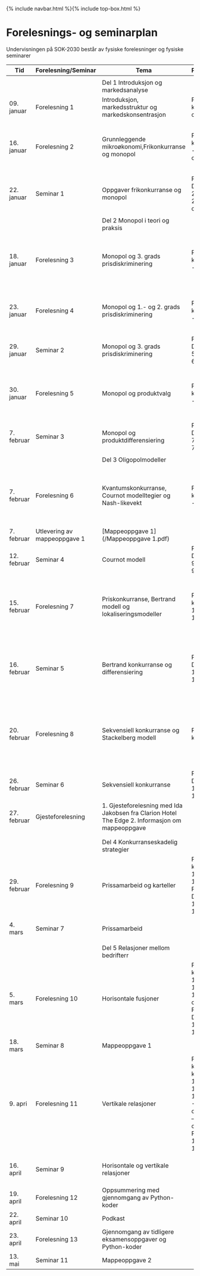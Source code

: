 {% include navbar.html %}{% include top-box.html %}
# Forelesnings- og seminarplan  
Undervisningen på SOK-2030 består av fysiske forelesninger og fysiske seminarer





 
| Tid        | Forelesning/Seminar      | Tema                   | Pensum |    Ressurser |       
|------------|--------------|------------------------|-------------------|-------|      
|   |    |   |   |
|            |  |Del 1 Introduksjon og markedsanalyse|    |
|09. januar  |Forelesning 1 |Introduksjon, markedsstruktur og markedskonsentrasjon            |PRN kap.1 og 3.1  |    [Forelesning 1](/Forelesning 1 - Introduksjon.pdf)   |      
|16. januar  |Forelesning 2 |Grunnleggende mikroøkonomi,Frikonkurranse og monopol |PRN kap. 2.1 - 2.2 og 4.1|[Forelesning 2](/Forelesning 2 - grunnleggende mikrøkonomi.pdf) [Notater 2](/Notater til forelesning 2 – Grunnleggende mikroøkonomi.pdf)|
|22. januar| Seminar 1  |   Oppgaver frikonkurranse og monopol |Python Del 1 - 2.1.1, 2.1.2 og 2.2 | [Oppgaver seminar 1](/Seminar 1 - Frikonkurranse og monopol.pdf)|
|   |   |  |
|            |              |Del 2 Monopol i teori og praksis|    |
|18. januar  |Forelesning 3 |Monopol og 3. grads prisdiskriminering      |PRN kap. 5.1 - 5.5|  [Forelesning 3](/Forelesning 3 - monopol og prisdiskriminering.pdf)[Notater 3](/Notater til forelesning 3 – Monopol og 3. grads prisdiskriminering.pdf)|
|23. januar |Forelesning 4|Monopol og 1.- og 2. grads prisdiskriminering|PRN kap. 6.1 - 6.3 |  [Forelesning 4](/Forelesning 4 - monopol og prisdiskriminering.pdf)[Notater 4](/Notater til forelesning 4 – monopol og  prisdiskriminering.pdf)|  
| 29. januar |Seminar 2 |Monopol og 3. grads prisdiskriminering |Python Del 2 - 5.3 og 6.1 | [Oppgaver seminar 2](/Seminar 2 - Oppgaver monopol og prisdiskriminering .pdf)|
|30. januar |Forelesning 5|Monopol og produktvalg|PRN kap. 7.1 - 7.5 | [Forelesning 5](/Forelesning 5 - monopol, produktvalg og kvalitet.pdf)[Notater 5](/Notater til forelesning 5 - monopol, produktvalg og kvalitet.pdf)|
|7. februar |Seminar 3|Monopol og produktdifferensiering| Python Del 2 - 7.3 og 7.5|  [Oppgaver seminar 3](/Seminar 3 - Oppgaver monopol og produktdifferensiering.pdf)| 
|  |   |   |
|            |              |Del 3 Oligopolmodeller|    |
|7. februar|Forelesning 6 |Kvantumskonkurranse, Cournot modelltegier og Nash-likevekt   |PRN kap. 9.1 - 9.5 |[Forelesning 6](/Forelesning 6 - Kvantumskonkurranse og Cournot modell - til forelesning.pdf)[Notater 6](/Notater til forelesning 6 – Kvantumskonkurranse og Cournot modell.pptx)|
| 7. februar| Utlevering av mappeoppgave 1|[Mappeoppgave 1](/Mappeoppgave 1.pdf)|
|12. februar |Seminar 4|Cournot modell|Python Del 3 - 9.4 og 9.5| [Oppgaver seminar 4](/Seminar 4 - Cournot modell.pdf)|
|15. februar  |Forelesning 7 |Priskonkurranse, Bertrand modell og lokaliseringsmodeller |PRN kap. 10.1 - 10.4 | [Forelesning 7](/Forelesning 7 - Priskonkurranse og Bertrand modell.pdf)[Notater 7](/Notater til forelesning 7 -  priskonkurranse og lokaliseringsmodeller.pdf)|
|16. februar |Seminar 5|Bertrand konkurranse og differensiering| Python Del 3 - 10.2 og 10.3| [Oppgaver seminar 5](/Seminar 5 - Oppgaver Bertrand modell og lokaliseringsmodell.pdf)[Løsning oppgave 1](/Seminar 5 - Løsning av oppgave 1 - Cournot og Bertrand model.pdf)| 
|20. februar |Forelesning 8|Sekvensiell konkurranse og Stackelberg modell |PRN kap. 11 |    [Forelesning 8](/Forelesning 8- Sekvensiell konkurranse og Stackelberg modell.pdf)[Notater 8](/Notater til forelesning  8 -  Sekvensiell konkurranse og Stackelberg modell.pdf)|
|26. februar |Seminar 6| Sekvensiell konkurranse|  Python Del 2 - 11.1 og 11.2 |   [Oppgaver seminar 6](/Seminar 6 - Oppgave sekvensiell konkurranse.pdf)|
|27. februar|Gjesteforelesning  |1. Gjesteforelesning med Ida Jakobsen fra Clarion Hotel The Edge   2. Informasjon om mappeoppgave|      |[Forelesning mappeoppgave 1](/Forelesning - mappeoppgave 1.pdf)|
| | |
|   |   |
|            |              |Del 4 Konkurranseskadelig strategier|    |
|29. februar|Forelesning 9 |Prissamarbeid og karteller       |PRN kap. 14.1 - 14.2 og Python Del 4 - 14.1 - 14.2| [Forelesning 9](/Forelesning 9 - prissamarbeid og kartell.pdf)[Notater 9](/Notater til forelesning 9 - prissamarbeid.pdf)|
|4. mars |Seminar 7|Prissamarbeid| | [Oppgaver seminar 7](/Seminar  7 - Oppgaver prissamarbeid.pdf)|
  |   |   | 
|      |      |Del 5 Relasjoner mellom bedrifterr|    |
|5. mars|Forelesning 10 |Horisontale fusjoner          |PRN kap. 15.1 - 15.2 og 15.5.1 og Python Del 5 - 15.1 - 15.2  |   [Forelesning 10](/Forelesning 10 - Horisontale fusjoner.pdf)[Notater 10](/Notater til forelesning 9 - prissamarbeid.pdf)|
|18. mars |Seminar 8|Mappeoppgave 1||  
|9. apri |Forelesning 11 |Vertikale relasjoner |PRN kap. kap. 16.1 – 16.3.1, 17.1 -17.3 og 18.1 – 18.2 og Python 16.1 - 16.2|
|16. april |Seminar 9|Horisontale og vertikale relasjoner|  | [Oppgaver seminar 9](/Seminar 9 - oppgaver horisontal og vertikal fusjon.pdf)|    
|19. april|Forelesning 12|Oppsummering med gjennomgang av Python-koder ||   
|22. april |Seminar 10|Podkast ||  
|23. april|Forelesning 13|Gjennomgang av tidligere eksamensoppgaver og Python-koder ||   
|13. mai |Seminar 11|Mappeoppgave 2|  

